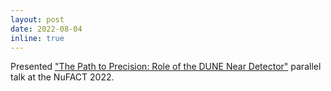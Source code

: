 ```yaml
---
layout: post
date: 2022-08-04
inline: true
---
```


Presented <a href='https://indico.fnal.gov/event/53004/sessions/20319/#20220804'> "The Path to Precision: Role of the DUNE Near Detector"</a> parallel talk at the NuFACT 2022.
